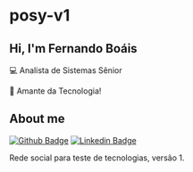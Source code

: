 # posy-v1

##  Hi, I'm Fernando Boáis

:computer: Analista de Sistemas Sênior

:blue_heart: Amante da Tecnologia! 

## About me

[![Github Badge](https://img.shields.io/badge/-Github-000?style=flat-square&logo=Github&logoColor=white&link=https://github.com/poseydonfba)](https://github.com/poseydonfba)
[![Linkedin Badge](https://img.shields.io/badge/-LinkedIn-blue?style=flat-square&logo=Linkedin&logoColor=white&link=https://www.linkedin.com/in/fernandoboais/)](https://www.linkedin.com/in/fernandoboais/)

Rede social para teste de tecnologias, versão 1.
